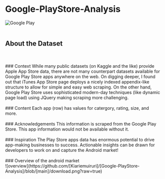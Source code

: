 # Google-PlayStore-Analysis

![Google Play](https://upload.wikimedia.org/wikipedia/commons/7/78/Google_Play_Store_badge_EN.svg) </br>
</br>
## About the Dataset 
</br>
</br>
### Context
While many public datasets (on Kaggle and the like) provide Apple App Store data, there are not many counterpart datasets available for Google Play Store apps anywhere on the web. On digging deeper, I found out that iTunes App Store page deploys a nicely indexed appendix-like structure to allow for simple and easy web scraping. On the other hand, Google Play Store uses sophisticated modern-day techniques (like dynamic page load) using JQuery making scraping more challenging.
</br>
</br>
### Content
Each app (row) has values for catergory, rating, size, and more.
</br>
</br>
### Acknowledgements
This information is scraped from the Google Play Store. This app information would not be available without it.
</br>
</br>
### Inspiration
The Play Store apps data has enormous potential to drive app-making businesses to success. Actionable insights can be drawn for developers to work on and capture the Android market!
</br>
</br>
### Overview of the android market
</br>
![overview](https://github.com/[Kiariemuiruri]/[Google-PlayStore-Analysis]/blob/[main]/download.png?raw=true)
